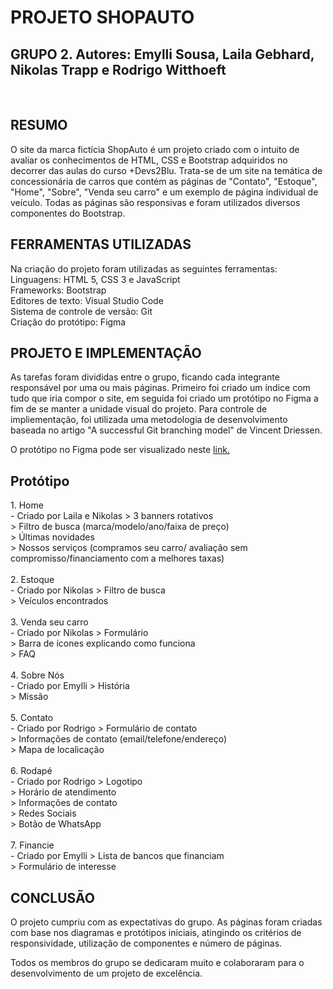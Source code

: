 <h1>PROJETO SHOPAUTO</h1>
<h2>GRUPO 2. Autores: Emylli Sousa, Laila Gebhard, Nikolas Trapp e Rodrigo Witthoeft</h2>
<br>
<h2>RESUMO</h2>
<p>O site da marca fictícia ShopAuto é um projeto criado com o intuito de avaliar os conhecimentos de HTML, CSS e Bootstrap adquiridos no decorrer das aulas do curso +Devs2Blu. Trata-se de um site na temática de concessionária de carros que contém as páginas de "Contato", "Estoque", "Home", "Sobre", "Venda seu carro" e um exemplo de página individual de veículo. Todas as páginas são responsivas e foram utilizados diversos componentes do Bootstrap.</p>
<h2>FERRAMENTAS UTILIZADAS</h2>
<p>Na criação do projeto foram utilizadas as seguintes ferramentas:<br>Linguagens: HTML 5, CSS 3 e JavaScript<br>Frameworks: Bootstrap<br>Editores de texto: Visual Studio Code<br>Sistema de controle de versão: Git<br>Criação do protótipo: Figma</p>
<h2>PROJETO E IMPLEMENTAÇÃO</h2>
<p>As tarefas foram divididas entre o grupo, ficando cada integrante responsável por uma ou mais páginas. Primeiro foi criado um índice com tudo que iria compor o site, em seguida foi criado um protótipo no Figma a fim de se manter a unidade visual do projeto. Para controle de impliementação, foi utilizada uma metodologia de desenvolvimento baseada no artigo "A successful Git branching model" de Vincent Driessen.</p>
<p>O protótipo no Figma pode ser visualizado neste <a href="https://www.figma.com/file/uRtSUsJGXJoroufJShlvTJ/ShopAuto?node-id=0%3A1">link.</a></p>
<h2>Protótipo</h2>
<p>1. Home<br> - Criado por Laila e Nikolas
&gt; 3 banners rotativos<br>
&gt; Filtro de busca (marca/modelo/ano/faixa de preço)<br>
&gt; Últimas novidades<br>
&gt; Nossos serviços (compramos seu carro/ avaliação sem compromisso/financiamento com a melhores taxas)<br>
<br>
2. Estoque<br> - Criado por Nikolas
&gt; Filtro de busca<br>
&gt; Veículos encontrados<br>
<br>
3. Venda seu carro<br> - Criado por Nikolas
&gt; Formulário<br>
&gt; Barra de ícones explicando como funciona<br>
&gt; FAQ<br>
<br>
4. Sobre Nós<br> - Criado por Emylli
&gt; História<br>
&gt; Missão<br>
<br>
5. Contato<br> - Criado por Rodrigo
&gt; Formulário de contato<br>
&gt; Informações de contato (email/telefone/endereço)<br>
&gt; Mapa de localicação<br>
<br>
6. Rodapé<br> - Criado por Rodrigo
&gt; Logotipo<br>
&gt; Horário de atendimento<br>
&gt; Informações de contato<br>
&gt; Redes Sociais<br>
&gt; Botão de WhatsApp<br>
<br>
7. Financie<br> - Criado por Emylli
&gt; Lista de bancos que financiam<br>
&gt; Formulário de interesse</p>
<h2>CONCLUSÃO</h2>
<p>O projeto cumpriu com as expectativas do grupo. As páginas foram criadas com base nos diagramas e protótipos iniciais, atingindo os critérios de responsividade, utilização de componentes e número de páginas.</p>
<p>Todos os membros do grupo se dedicaram muito e colaboraram para o desenvolvimento de um projeto de excelência.</p>
